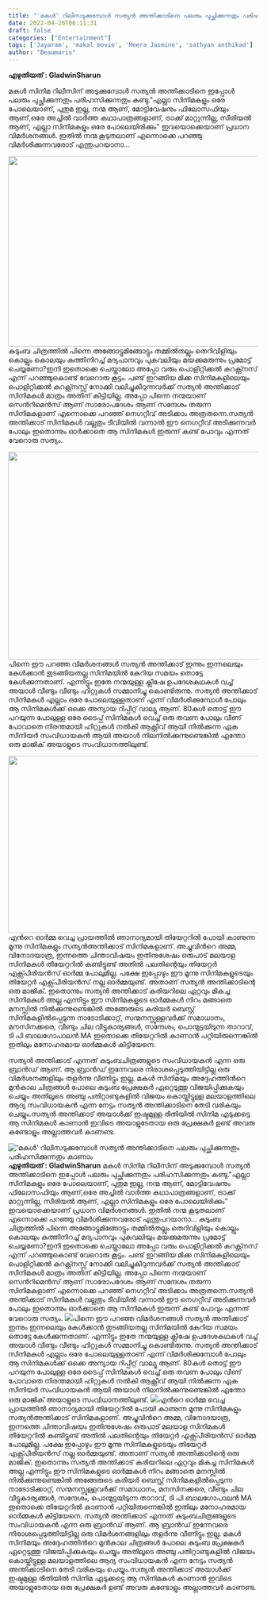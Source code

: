 ```yaml
---
title: "'മകൾ' റിലീസടുക്കുമ്പോൾ സത്യൻ അന്തിക്കാടിനെ പലരും പുച്ഛിക്കുന്നതും പരിഹസിക്കുന്നതും കാണാം"
date: 2022-04-26T06:11:31
draft: false
categories: ["Entertainment"]
tags: ['Jayaram', 'makal movie', 'Meera Jasmine', 'sathyan anthikad']
author: "Beaumaris"
---
```


<strong>എഴുതിയത് : GladwinSharun</strong>

മകൾ സിനിമ റിലീസിന് അടുക്കുമ്പോൾ സത്യൻ അന്തിക്കാടിനെ ഇപ്പോൾ പലരും പുച്ഛിക്കുന്നതും പരിഹസിക്കുന്നതും കണ്ടു."എല്ലാ സിനിമകളും ഒരേ പോലെയാണ്, പുതുമ ഇല്ല, നന്മ ആണ്, മോട്ടിവേഷനും ഫിലോസഫിയും ആണ്,ഒരേ അച്ചിൽ വാർത്ത കഥാപാത്രങ്ങളാണ്, ട്രാക്ക് മാറ്റുന്നില്ല, സീരിയൽ ആണ്, എല്ലാ സിനിമകളും ഒരേ പോലെയിരിക്കും" ഇവയൊക്കെയാണ് പ്രധാന വിമർശനങ്ങൾ. ഇതിൽ നന്മ കൂടുതലാണ് എന്നൊക്കെ പറഞ്ഞു വിമർശിക്കുന്നവരോട് എന്തുപറയാനാ...

<img class="wp-image-331183 aligncenter" src="https://cdn.boolokam.com/articles/2022/04/fwfwwff.jpg" alt="" width="737" height="384" />കുടുംബ ചിത്രത്തിൽ പിന്നെ അങ്ങോട്ടുമിങ്ങോട്ടും തമ്മിൽതല്ലും തെറിവിളിയും കൊല്ലും കൊലയും കുത്തിനിറച്ച് മദ്യപാനവും പുകവലിയും മയക്കുമരുന്നും പ്രമോട്ട് ചെയ്യണോ?ഇനി ഇതൊക്കെ ചെയ്താലോ അപ്പോ വരും പൊളിറ്റിക്കൽ കറക്റ്റ്നസ് എന്ന് പറഞ്ഞുകൊണ്ട് വേറൊരു കൂട്ടം. പണ്ട് ഇറങ്ങിയ മിക്ക സിനിമകളിലെയും പൊളിറ്റിക്കൽ കറക്റ്റ്നസ്സ് നോക്കി വലിച്ചുകീറുന്നവർക്ക് സത്യൻ അന്തിക്കാട് സിനിമകൾ മാത്രം അതിന് കിട്ടിയില്ല. അപ്പോ പിന്നെ നന്മയാണ് സെൻറിമെൻസ് ആണ് സാരോപദേശം ആണ് സന്ദേശം തരുന്ന സിനിമകളാണ് എന്നൊക്കെ പറഞ്ഞ് നെഗറ്റീവ് അടിക്കാം അത്രതന്നെ.സത്യൻ അന്തിക്കാട് സിനിമകൾ വല്ലതും ടീവിയിൽ വന്നാൽ ഈ നെഗറ്റീവ് അടിക്കുന്നവർ പോലും ഇതൊന്നും ഓർക്കാതെ ആ സിനിമകൾ ഇരുന്ന് കണ്ട് പോവും എന്നത് വേറൊരു സത്യം.

<img class="wp-image-331184 aligncenter" src="https://cdn.boolokam.com/articles/2022/04/svvvv.jpg" alt="" width="746" height="419" />പിന്നെ ഈ പറഞ്ഞ വിമർശനങ്ങൾ സത്യൻ അന്തിക്കാട് ഇന്നും ഇന്നലെയും കേൾക്കാൻ തുടങ്ങിയതല്ല സിനിമയിൽ കേറിയ സമയം തൊട്ടേ കേൾക്കുന്നതാണ്. എന്നിട്ടും ഇതേ നന്മയുള്ള ക്ലീഷേ ഉപദേശകഥകൾ വച്ച് അയാൾ വീണ്ടും വീണ്ടും ഹിറ്റുകൾ സമ്മാനിച്ചു കൊണ്ടിരുന്നു. സത്യൻ അന്തിക്കാട് സിനിമകൾ എല്ലാം ഒരേ പോലെയുള്ളതാണ് എന്ന് വിമർശിക്കുമ്പോൾ പോലും ആ സിനിമകൾക്ക് ഒക്കെ അന്യായ റിപ്പീറ്റ് വാല്യൂ ആണ്. 80കൾ തൊട്ട് ഈ പറയുന്ന പോലുള്ള ഒരേ ടൈപ്പ് സിനിമകൾ വെച്ച് ഒരു തവണ പോലും വീണ് പോവാതെ നിരന്തമായി ഹിറ്റുകൾ നൽകി ആക്റ്റീവ് ആയി നിൽക്കുന്ന ഏക സീനിയർ സംവിധായകൻ ആയി അയാൾ നിലനിൽക്കുന്നുണ്ടെങ്കിൽ എന്തോ ഒരു മാജിക് അയാളുടെ സംവിധാനത്തിലുണ്ട്.

<img class="wp-image-331185 aligncenter" src="https://cdn.boolokam.com/articles/2022/04/ffeefe.jpg" alt="" width="952" height="357" />എൻറെ ഓർമ്മ വെച്ച പ്രായത്തിൽ ഞാനാദ്യമായി തിയേറ്ററിൽ പോയി കാണുന്ന മൂന്നു സിനിമകളും സത്യൻഅന്തിക്കാട് സിനിമകളാണ്. അച്ചുവിൻറെ അമ്മ, വിനോദയാത്ര, ഇന്നത്തെ ചിന്താവിഷയം ഇതിനുശേഷം ഒരുപാട് മലയാള സിനിമകൾ തീയേറ്ററിൽ കണ്ടിട്ടുണ്ട് അതിൽ പലതിന്റെയും തിയേറ്റർ എക്സ്പീരിയൻസ് ഓർമ്മ പോലുമില്ല. പക്ഷേ ഇപ്പോഴും ഈ മൂന്നു സിനിമകളുടെയും തിയേറ്റർ എക്സ്പീരിയൻസ് നല്ല ഓർമ്മയുണ്ട്. അതാണ് സത്യൻ അന്തിക്കാടിന്റെ ഒരു മാജിക്. ഇതൊന്നും സത്യൻ അന്തിക്കാട് കരിയറിലെ ഏറ്റവും മികച്ച സിനിമകൾ അല്ല എന്നിട്ടും ഈ സിനിമകളുടെ ഓർമ്മകൾ നിറം മങ്ങാതെ മനസ്സിൽ നിൽക്കുന്നുണ്ടെങ്കിൽ അങ്ങേരുടെ കരിയർ ബെസ്റ്റ് സിനിമകളിൽപ്പെടുന്ന നാടോടിക്കാറ്റ്, സന്മനസ്സുള്ളവർക്ക് സമാധാനം, മനസിനക്കരെ, വീണ്ടും ചില വീട്ടുകാര്യങ്ങൾ, സന്ദേശം, പൊന്മുട്ടയിടുന്ന താറാവ്, ടി പി ബാലഗോപാലൻ MA ഇതൊക്കെ തിയേറ്ററിൽ കാണാൻ പറ്റിയിരുന്നെങ്കിൽ ഇതിലും മനോഹരമായ ഓർമ്മകൾ കിട്ടിയേനെ.

സത്യൻ അന്തിക്കാട് എന്നത് കുടുംബചിത്രങ്ങളുടെ സംവിധായകൻ എന്ന ഒരു ബ്രാൻഡ് ആണ്. ആ ബ്രാൻഡ് ഇന്നേവരെ നിരാശപ്പെടുത്തിയിട്ടില്ല ഒരു വിമർശനങ്ങളിലും തളർന്നു വീണിട്ടും ഇല്ല. മകൾ സിനിമയും അദ്ദേഹത്തിൻറെ മുൻകാല ചിത്രങ്ങൾ പോലെ കുടുംബ പ്രേക്ഷകർ ഏറ്റെടുത്തു വിജയിപ്പിക്കുകയും ചെയ്യും അതിലൂടെ അഞ്ചു പതിറ്റാണ്ടുകളിൽ വിജയം കൊയ്തിട്ടുള്ള മലയാളത്തിലെ ആദ്യ സംവിധായകൻ എന്ന നേട്ടം സത്യൻ അന്തിക്കാടിനെ തേടി വരികയും ചെയ്യും.സത്യൻ അന്തിക്കാട് അയാൾക്ക് ഇഷ്ടമുള്ള രീതിയിൽ സിനിമ എടുക്കട്ടെ ആ സിനിമകൾ കാണാൻ ഇവിടെ അയാളുടേതായ ഒരു പ്രേക്ഷകർ ഉണ്ട് അവരു കണ്ടോളും അല്ലാത്തവർ കാണണ്ട.


!['മകൾ' റിലീസടുക്കുമ്പോൾ സത്യൻ അന്തിക്കാടിനെ പലരും പുച്ഛിക്കുന്നതും പരിഹസിക്കുന്നതും കാണാം](https://cdn.boolokam.com/articles/2022/04/fwfwwff.jpg)**എഴുതിയത് : GladwinSharun** മകൾ സിനിമ റിലീസിന് അടുക്കുമ്പോൾ സത്യൻ അന്തിക്കാടിനെ ഇപ്പോൾ പലരും പുച്ഛിക്കുന്നതും പരിഹസിക്കുന്നതും കണ്ടു."എല്ലാ സിനിമകളും ഒരേ പോലെയാണ്, പുതുമ ഇല്ല, നന്മ ആണ്, മോട്ടിവേഷനും ഫിലോസഫിയും ആണ്,ഒരേ അച്ചിൽ വാർത്ത കഥാപാത്രങ്ങളാണ്, ട്രാക്ക് മാറ്റുന്നില്ല, സീരിയൽ ആണ്, എല്ലാ സിനിമകളും ഒരേ പോലെയിരിക്കും" ഇവയൊക്കെയാണ് പ്രധാന വിമർശനങ്ങൾ. ഇതിൽ നന്മ കൂടുതലാണ് എന്നൊക്കെ പറഞ്ഞു വിമർശിക്കുന്നവരോട് എന്തുപറയാനാ... കുടുംബ ചിത്രത്തിൽ പിന്നെ അങ്ങോട്ടുമിങ്ങോട്ടും തമ്മിൽതല്ലും തെറിവിളിയും കൊല്ലും കൊലയും കുത്തിനിറച്ച് മദ്യപാനവും പുകവലിയും മയക്കുമരുന്നും പ്രമോട്ട് ചെയ്യണോ?ഇനി ഇതൊക്കെ ചെയ്താലോ അപ്പോ വരും പൊളിറ്റിക്കൽ കറക്റ്റ്നസ് എന്ന് പറഞ്ഞുകൊണ്ട് വേറൊരു കൂട്ടം. പണ്ട് ഇറങ്ങിയ മിക്ക സിനിമകളിലെയും പൊളിറ്റിക്കൽ കറക്റ്റ്നസ്സ് നോക്കി വലിച്ചുകീറുന്നവർക്ക് സത്യൻ അന്തിക്കാട് സിനിമകൾ മാത്രം അതിന് കിട്ടിയില്ല. അപ്പോ പിന്നെ നന്മയാണ് സെൻറിമെൻസ് ആണ് സാരോപദേശം ആണ് സന്ദേശം തരുന്ന സിനിമകളാണ് എന്നൊക്കെ പറഞ്ഞ് നെഗറ്റീവ് അടിക്കാം അത്രതന്നെ.സത്യൻ അന്തിക്കാട് സിനിമകൾ വല്ലതും ടീവിയിൽ വന്നാൽ ഈ നെഗറ്റീവ് അടിക്കുന്നവർ പോലും ഇതൊന്നും ഓർക്കാതെ ആ സിനിമകൾ ഇരുന്ന് കണ്ട് പോവും എന്നത് വേറൊരു സത്യം. ![](https://cdn.boolokam.com/articles/2022/04/svvvv.jpg)പിന്നെ ഈ പറഞ്ഞ വിമർശനങ്ങൾ സത്യൻ അന്തിക്കാട് ഇന്നും ഇന്നലെയും കേൾക്കാൻ തുടങ്ങിയതല്ല സിനിമയിൽ കേറിയ സമയം തൊട്ടേ കേൾക്കുന്നതാണ്. എന്നിട്ടും ഇതേ നന്മയുള്ള ക്ലീഷേ ഉപദേശകഥകൾ വച്ച് അയാൾ വീണ്ടും വീണ്ടും ഹിറ്റുകൾ സമ്മാനിച്ചു കൊണ്ടിരുന്നു. സത്യൻ അന്തിക്കാട് സിനിമകൾ എല്ലാം ഒരേ പോലെയുള്ളതാണ് എന്ന് വിമർശിക്കുമ്പോൾ പോലും ആ സിനിമകൾക്ക് ഒക്കെ അന്യായ റിപ്പീറ്റ് വാല്യൂ ആണ്. 80കൾ തൊട്ട് ഈ പറയുന്ന പോലുള്ള ഒരേ ടൈപ്പ് സിനിമകൾ വെച്ച് ഒരു തവണ പോലും വീണ് പോവാതെ നിരന്തമായി ഹിറ്റുകൾ നൽകി ആക്റ്റീവ് ആയി നിൽക്കുന്ന ഏക സീനിയർ സംവിധായകൻ ആയി അയാൾ നിലനിൽക്കുന്നുണ്ടെങ്കിൽ എന്തോ ഒരു മാജിക് അയാളുടെ സംവിധാനത്തിലുണ്ട്. ![](https://cdn.boolokam.com/articles/2022/04/ffeefe.jpg)എൻറെ ഓർമ്മ വെച്ച പ്രായത്തിൽ ഞാനാദ്യമായി തിയേറ്ററിൽ പോയി കാണുന്ന മൂന്നു സിനിമകളും സത്യൻഅന്തിക്കാട് സിനിമകളാണ്. അച്ചുവിൻറെ അമ്മ, വിനോദയാത്ര, ഇന്നത്തെ ചിന്താവിഷയം ഇതിനുശേഷം ഒരുപാട് മലയാള സിനിമകൾ തീയേറ്ററിൽ കണ്ടിട്ടുണ്ട് അതിൽ പലതിന്റെയും തിയേറ്റർ എക്സ്പീരിയൻസ് ഓർമ്മ പോലുമില്ല. പക്ഷേ ഇപ്പോഴും ഈ മൂന്നു സിനിമകളുടെയും തിയേറ്റർ എക്സ്പീരിയൻസ് നല്ല ഓർമ്മയുണ്ട്. അതാണ് സത്യൻ അന്തിക്കാടിന്റെ ഒരു മാജിക്. ഇതൊന്നും സത്യൻ അന്തിക്കാട് കരിയറിലെ ഏറ്റവും മികച്ച സിനിമകൾ അല്ല എന്നിട്ടും ഈ സിനിമകളുടെ ഓർമ്മകൾ നിറം മങ്ങാതെ മനസ്സിൽ നിൽക്കുന്നുണ്ടെങ്കിൽ അങ്ങേരുടെ കരിയർ ബെസ്റ്റ് സിനിമകളിൽപ്പെടുന്ന നാടോടിക്കാറ്റ്, സന്മനസ്സുള്ളവർക്ക് സമാധാനം, മനസിനക്കരെ, വീണ്ടും ചില വീട്ടുകാര്യങ്ങൾ, സന്ദേശം, പൊന്മുട്ടയിടുന്ന താറാവ്, ടി പി ബാലഗോപാലൻ MA ഇതൊക്കെ തിയേറ്ററിൽ കാണാൻ പറ്റിയിരുന്നെങ്കിൽ ഇതിലും മനോഹരമായ ഓർമ്മകൾ കിട്ടിയേനെ. സത്യൻ അന്തിക്കാട് എന്നത് കുടുംബചിത്രങ്ങളുടെ സംവിധായകൻ എന്ന ഒരു ബ്രാൻഡ് ആണ്. ആ ബ്രാൻഡ് ഇന്നേവരെ നിരാശപ്പെടുത്തിയിട്ടില്ല ഒരു വിമർശനങ്ങളിലും തളർന്നു വീണിട്ടും ഇല്ല. മകൾ സിനിമയും അദ്ദേഹത്തിൻറെ മുൻകാല ചിത്രങ്ങൾ പോലെ കുടുംബ പ്രേക്ഷകർ ഏറ്റെടുത്തു വിജയിപ്പിക്കുകയും ചെയ്യും അതിലൂടെ അഞ്ചു പതിറ്റാണ്ടുകളിൽ വിജയം കൊയ്തിട്ടുള്ള മലയാളത്തിലെ ആദ്യ സംവിധായകൻ എന്ന നേട്ടം സത്യൻ അന്തിക്കാടിനെ തേടി വരികയും ചെയ്യും.സത്യൻ അന്തിക്കാട് അയാൾക്ക് ഇഷ്ടമുള്ള രീതിയിൽ സിനിമ എടുക്കട്ടെ ആ സിനിമകൾ കാണാൻ ഇവിടെ അയാളുടേതായ ഒരു പ്രേക്ഷകർ ഉണ്ട് അവരു കണ്ടോളും അല്ലാത്തവർ കാണണ്ട.
